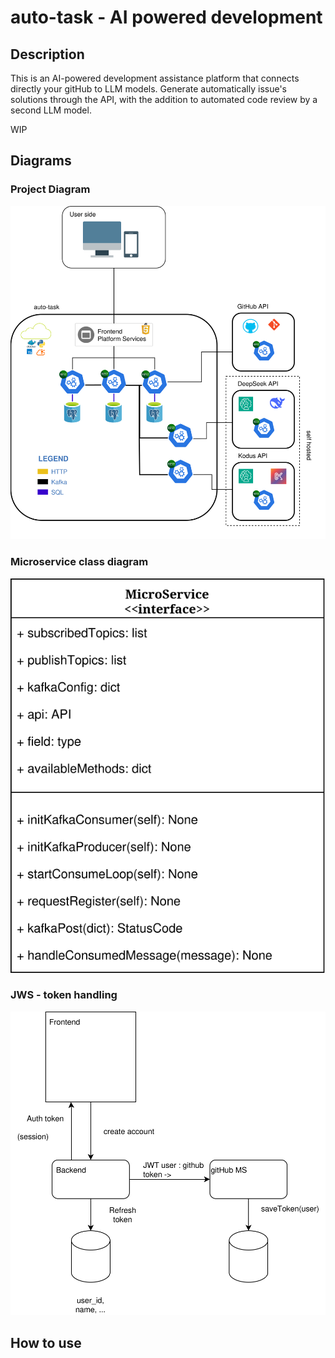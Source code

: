 # auto-task - AI powered development

## Description

This is an AI-powered development assistance platform that connects directly your gitHub to LLM models. Generate automatically issue's solutions through the API, with the addition to automated code review by a second LLM model.

WIP

## Diagrams

### Project Diagram

<p align="center">
  <img src="./diagrams/auto-task-network.svg" alt="Auto Task Network Diagram" />
</p>

### Microservice class diagram

<p align="center">
  <img src="./diagrams/microsservices-diagram.svg" alt="Microservice classes diagram" />
</p>

### JWS - token handling

<p align="center">
  <img src="./diagrams/user_backend_and_github_microservice.svg" alt="Interaction backend with github MS" />
</p>


## How to use
